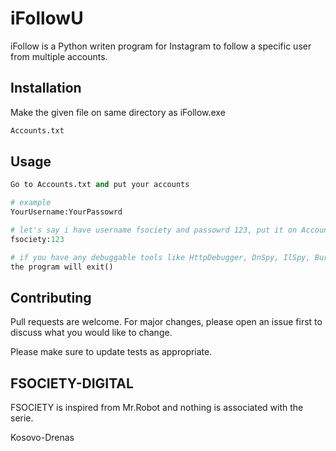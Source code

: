 # iFollowU

iFollow is a Python writen program for Instagram to follow a specific user from multiple accounts.

## Installation

Make the given file on same directory as iFollow.exe

```bash
Accounts.txt
```

## Usage

```python
Go to Accounts.txt and put your accounts

# example
YourUsername:YourPassowrd

# let's say i have username fsociety and passowrd 123, put it on Accounts.txt as:
fsociety:123

# if you have any debuggable tools like HttpDebugger, DnSpy, IlSpy, BurpSuite etc..
the program will exit()
```

## Contributing
Pull requests are welcome. For major changes, please open an issue first to discuss what you would like to change.

Please make sure to update tests as appropriate.

## FSOCIETY-DIGITAL
FSOCIETY is inspired from Mr.Robot and nothing is associated with the serie.

Kosovo-Drenas
